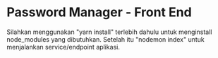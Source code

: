 # Password Manager - Front End

Silahkan menggunakan "yarn install" terlebih dahulu untuk menginstall node_modules yang dibutuhkan.
Setelah itu "nodemon index" untuk menjalankan service/endpoint aplikasi. 
